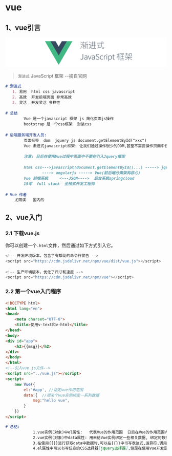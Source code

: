 # vue
## 1、vue引言

<img src="https://github.com/21seu/vue/blob/master/typora-user-images/image-20210417124205955.png"/>

> `渐进式` JavaScript 框架   --摘自官网

```markdown
# 渐进式
   1. 易用  html css javascript
   2. 高效  开发前端页面 非常高效 
   3. 灵活  开发灵活 多样性

# 总结
		Vue 是一个javascript 框架 js 简化页面js操作
		bootstrap 是一个css框架  封装css

# 后端服务端开发人员: 
		页面标签  dom  jquery js document.getElementById("xxx")
		Vue 渐进式javascript框架: 让我们通过操作很少的DOM,甚至不需要操作页面中任何DOM元素,就很容易的完成数据和视图绑定 ====> 双向绑定 MVVM  
		
		注意: 日后在使用Vue过程中页面中不要在引入Jquery框架
		
		html css--->javascript(document.getElementById()...) -----> jquery($("#xx")) 
		        ----> angularjs -----> Vue(前后端分离架构核心)
 		Vue 前端系统     <---JSON---->  后台系统springcloud
 		19年  full stack  全栈式开发工程师

# Vue 作者
 	尤雨溪   国内的 
```



## 2、vue入门
### 2.1  下载vue.js

你可以创建一个`.html`文件，然后通过如下方式引入它。

```javascript
<!-- 开发环境版本，包含了有帮助的命令行警告 -->
<script src="https://cdn.jsdelivr.net/npm/vue/dist/vue.js"></script>

<!-- 生产环境版本，优化了尺寸和速度 -->
<script src="https://cdn.jsdelivr.net/npm/vue"></script>
```

### 2.2 第一个vue入门程序

```html
<!DOCTYPE html>
<html lang="en">
<head>
    <meta charset="UTF-8">
    <title>使用v-text和v-html</title>
</head>
<body>
<div id="app">
    <h2>{{msg}}</h2>
</div>
</body>
</html>
<!--引入vue.js文件-->
<script src="../vue.js"></script>
<script>
    new Vue({
        el:'#app', //指定vue作用范围
        data:{  //用来个vue实例绑定一系列数据
            msg:"hello vue",
        }
    })
</script>
```

```markdown
# 总结:
			1.vue实例(对象)中el属性: 	代表Vue的作用范围  日后在Vue的作用范围内都可以使用Vue的语法
			2.vue实例(对象)中data属性: 用来给Vue实例绑定一些相关数据, 绑定的数据可以通过{{变量名}}在Vue作用范围内取出
			3.在使用{{}}进行获取data中数据时,可以在{{}}中书写表达式,运算符,调用相关方法,以及逻辑运算等
			4.el属性中可以书写任意的CSS选择器[jquery选择器],但是在使用Vue开发是推荐使用 id选择器  注意: el属性值不能指定body或html标签
```

